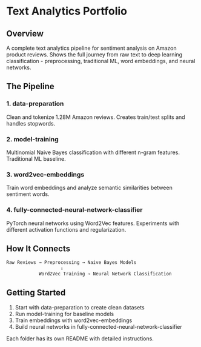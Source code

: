 # Text Analytics Portfolio

## Overview

A complete text analytics pipeline for sentiment analysis on Amazon product reviews. Shows the full journey from raw text to deep learning classification - preprocessing, traditional ML, word embeddings, and neural networks.


## The Pipeline

### 1. data-preparation

Clean and tokenize 1.28M Amazon reviews. Creates train/test splits and handles stopwords.

### 2. model-training
Multinomial Naive Bayes classification with different n-gram features. Traditional ML baseline.

### 3. word2vec-embeddings
Train word embeddings and analyze semantic similarities between sentiment words.

### 4. fully-connected-neural-network-classifier
PyTorch neural networks using Word2Vec features. Experiments with different activation functions and regularization.


## How It Connects
```bash
Raw Reviews → Preprocessing → Naive Bayes Models
                    ↓
            Word2Vec Training → Neural Network Classification

```

## Getting Started

1. Start with data-preparation to create clean datasets
2. Run model-training for baseline models
3. Train embeddings with word2vec-embeddings
4. Build neural networks in fully-connected-neural-network-classifier

Each folder has its own README with detailed instructions.
